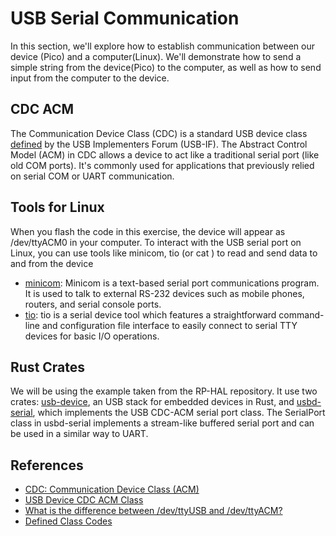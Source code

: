 # USB Serial Communication

In this section, we'll explore how to establish communication between our device (Pico) and a computer(Linux). We'll demonstrate how to send a simple string from the device(Pico) to the computer, as well as how to send input from the computer to the device.

## CDC ACM

The Communication Device Class (CDC) is a standard USB device class [defined](https://www.usb.org/document-library/class-definitions-communication-devices-12) by the USB Implementers Forum (USB-IF). The Abstract Control Model (ACM) in CDC allows a device to act like a traditional serial port (like old COM ports). It's commonly used for applications that previously relied on serial COM or UART communication.

## Tools for Linux
When you flash the code in this exercise, the device will appear as /dev/ttyACM0 in your computer. To interact with the USB serial port on Linux, you can use tools like minicom, tio (or cat ) to read and send data to and from the device

- [minicom](https://help.ubuntu.com/community/Minicom): Minicom is a text-based serial port communications program. It is used to talk to external RS-232 devices such as mobile phones, routers, and serial console ports.
- [tio](https://github.com/tio/tio): tio is a serial device tool which features a straightforward command-line and configuration file interface to easily connect to serial TTY devices for basic I/O operations.

## Rust Crates
We will be using the example taken from the RP-HAL repository. It use two crates: [usb-device](https://crates.io/crates/usb-device), an USB stack for embedded devices in Rust, and [usbd-serial](https://crates.io/crates/usbd-serial), which implements the USB CDC-ACM serial port class. The SerialPort class in usbd-serial implements a stream-like buffered serial port and can be used in a similar way to UART.

## References
- [CDC: Communication Device Class (ACM)](https://www.keil.com/pack/doc/mw/usb/html/group__usbd__cdc_functions__acm.html)
- [USB Device CDC ACM Class](https://docs.silabs.com/protocol-usb/1.2.0/protocol-usb-cdc/)
- [What is the difference between /dev/ttyUSB and /dev/ttyACM?](https://rfc1149.net/blog/2013/03/05/what-is-the-difference-between-devttyusbx-and-devttyacmx/)
- [Defined Class Codes](https://www.usb.org/defined-class-codes)


